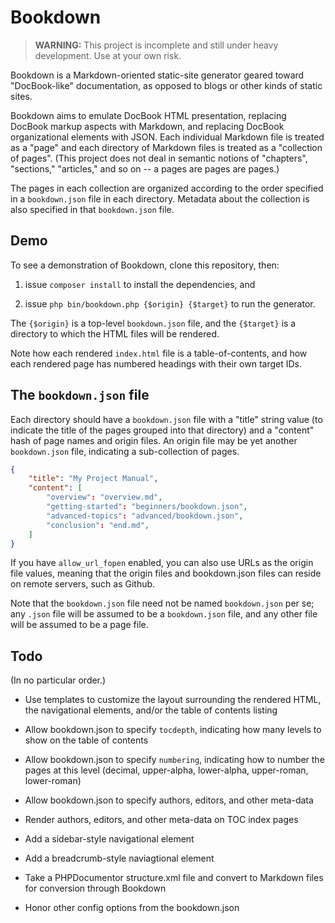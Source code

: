 # Bookdown

> **WARNING:** This project is incomplete and still under heavy development. Use at your own risk.

Bookdown is a Markdown-oriented static-site generator geared toward "DocBook-like" documentation, as opposed to blogs or other kinds of static sites.

Bookdown aims to emulate DocBook HTML presentation, replacing DocBook markup aspects with Markdown, and replacing DocBook organizational elements with JSON. Each individual Markdown file is treated as a "page" and each directory of Markdown files is treated as a "collection of pages". (This project does not deal in semantic notions of "chapters", "sections," "articles," and so on -- a pages are pages are pages.)

The pages in each collection are organized according to the order specified in a `bookdown.json` file in each directory. Metadata about the collection is also specified in that `bookdown.json` file.

## Demo

To see a demonstration of Bookdown, clone this repository, then:

1. issue `composer install` to install the dependencies, and

2. issue `php bin/bookdown.php {$origin} {$target}` to run the generator.

The `{$origin}` is a top-level `bookdown.json` file, and the `{$target}` is a directory to which the HTML files will be rendered.

Note how each rendered `index.html` file is a table-of-contents, and how each rendered page has numbered headings with their own target IDs.

## The `bookdown.json` file

Each directory should have a `bookdown.json` file with a "title" string value (to indicate the title of the pages grouped into that directory) and a "content" hash of page names and origin files.  An origin file may be yet another `bookdown.json` file, indicating a sub-collection of pages.

```json
{
    "title": "My Project Manual",
    "content": [
        "overview": "overview.md",
        "getting-started": "beginners/bookdown.json",
        "advanced-topics": "advanced/bookdown.json",
        "conclusion": "end.md",
    ]
}
```

If you have `allow_url_fopen` enabled, you can also use URLs as the origin file values, meaning that the origin files and bookdown.json files can reside on remote servers, such as Github.

Note that the `bookdown.json` file need not be named `bookdown.json` per se; any `.json` file will be assumed to be a `bookdown.json` file, and any other file will be assumed to be a page file.

## Todo

(In no particular order.)

- Use templates to customize the layout surrounding the rendered HTML, the navigational elements, and/or the table of contents listing

- Allow bookdown.json to specify `tocdepth`, indicating how many levels to show on the table of contents

- Allow bookdown.json to specify `numbering`, indicating how to number the pages at this level (decimal, upper-alpha, lower-alpha, upper-roman, lower-roman)

- Allow bookdown.json to specify authors, editors, and other meta-data

- Render authors, editors, and other meta-data on TOC index pages

- Add a sidebar-style navigational element

- Add a breadcrumb-style naviagtional element

- Take a PHPDocumentor structure.xml file and convert to Markdown files for conversion through Bookdown

- Honor other config options from the bookdown.json
